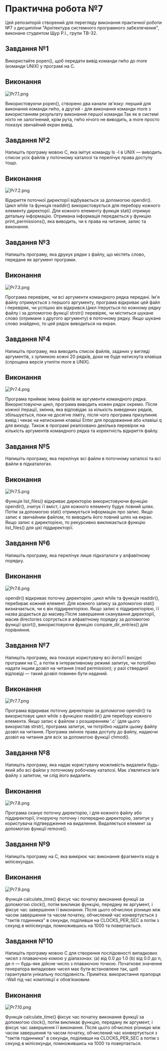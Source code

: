 # Практична робота №7
Цей репозиторій cтворений для перегляду виконання практичної роботи №7 з дисципліни "Архітектура системного програмного забезпечення", виконане студентом Щур Р.І., групи ТВ-32.

## Завдання №1
Використайте popen(), щоб передати вивід команди rwho до more (команди UNIX) у програмі на C.

## Виконання
![Pr7.1.png](Pr7.1.png)

Використовуючи popen(), створено два канали зв'язку: перший для виконання команди rwho, а другий - для виконання команди more з використанням результату виконання першої команди.Так як в системі ніхто не залогінений, крім рута, rwho нічого не виводить, а more просто показує звичайний екран вивід.


## Завдання №2
Напишіть програму мовою C, яка імітує команду ls -l в UNIX — виводить список усіх файлів у поточному каталозі та перелічує права доступу тощо.

## Виконання
![Pr7.2.png](Pr7.2.png)

Відкриття поточної директорії відбувається за допомогою opendir(). Цикл while та функція readdir() використовується для перебору кожного елементу директорії. Для кожного елементу функція stat() отримує детальну інформацію. Отримана інформація передається у функцію print_permissions(), яка виводить, чи є права на читання, запис та виконання.


## Завдання №3
Напишіть програму, яка друкує рядки з файлу, що містять слово, передане як аргумент програми.

## Виконання
![Pr7.3.png](Pr7.3.png)

Програма перевіряє, чи всі аргументи командного рядка передані. Ім'я файлу отримується з першого аргументу, програма відкриває цей файл і перевіряє, чи успішно він відкрився.Цикл ітерується по кожному рядку файлу і за допомогою функції strstr() перевіряє, чи міститься шукане слово (отримане з другого аргументу) в поточному рядку. Якщо шукане слово знайдено, то цей рядок виводиться на екран.


## Завдання №4
Напишіть програму, яка виводить список файлів, заданих у вигляді аргументів, з зупинкою кожні 20 рядків, доки не буде натиснута клавіша (спрощена версія утиліти more в UNIX).


## Виконання
![Pr7.4.png](Pr7.4.png)

Програма приймає імена файлів як аргументи командного рядка. Використовуючи цикл, програма виводить кожен рядок окремо. Після кожної ітерації, змінна, яка відповідає за кількість виведених рядків, збільшується, поки не досягне ліміту, після чого програма призупиняє вивід і чекає на натискання клавіші Enter для продовження або клавіші q для виходу. Також в програмі реалізовано декілька перевірок на кількість аргументів командного рядка та коректність відкриття файлу.


## Завдання №5
Напишіть програму, яка перелічує всі файли в поточному каталозі та всі файли в підкаталогах.


## Виконання
![Pr7.5.png](Pr7.5.png)

Функція list_files() відкриває директорію використовуючи функцію opendir(), зчитує її вміст, і для кожного елементу будує повний шлях. Потім за допомогою stat() отримується інформацію про запис. Якщо запис є звичайним файлом, то виводить його повний шлях на екран. Якщо запис є директорією, то рекурсивно викликається функцію list_files() для цієї піддиректорії.


## Завдання №6
Напишіть програму, яка перелічує лише підкаталоги у алфавітному порядку.


## Виконання
![Pr7.6.png](Pr7.6.png)

opendir() відкриває поточну директорію ,цикл while та функція readdir(), перебирає кожний елемент. Для кожного запису за допомогою stat() визначається, чи є він піддиректорією. Якщо запис є піддиректорією, її назва додається до масиву.Після завершення сканування директорії, масив directories сортується в алфавітному порядку за допомогою функції qsort(), використовуючи функцію compare_dir_entries() для порівняння.


## Завдання №7
Напишіть програму, яка показує користувачу всі його/її вихідні програми на C, а потім в інтерактивному режимі запитує, чи потрібно надати іншим дозвіл на читання (read permission); у разі ствердної відповіді — такий дозвіл повинен бути наданий.


## Виконання
![Pr7.7.png](Pr7.7.png)

Програма відкриває поточну директорію за допомогою opendir() та використовує цикл while з функцією readdir() для перебору кожного елемента. Якщо запис є файлом з розширенням '.c' (для цього використав strstr), програма запитує, чи потрібно надати цьому файлу дозвіл на читання. Програма змінює права доступу до файлу, надаючи дозвіл на читання для всіх за допомогою функції chmod().


## Завдання №8
Напишіть програму, яка надає користувачу можливість видалити будь-який або всі файли у поточному робочому каталозі. Має з’являтися ім’я файлу з запитом, чи слід його видалити.


## Виконання
![Pr7.8.png](Pr7.8.png)

Програма сканує поточну директорію, і для кожного файлу або піддиректорії, ігноруючу поточну і попередню директорію, запитує у користувача підтвердження на видалення. Видаляється елемент за допомогою функції remove().


## Завдання №9
 Напишіть програму на C, яка вимірює час виконання фрагмента коду в мілісекундах.


## Виконання
![Pr7.9.png](Pr7.9.png)

Функція calculate_time() фіксує час початку виконання функції за допомогою clock(), потім викликає функцію, передану як аргумент, і фіксує час завершення її виконання. Після цього обчислює різницю між часом завершення та часом початку, oбчислений час конвертується з "тактів годинника" в секунди, поділивши на CLOCKS_PER_SEC а потім з секунд в мілісекунди, помножившись на 1000 та повертається.


## Завдання №10
 Напишіть програму мовою C для створення послідовності випадкових чисел з плаваючою комою у діапазонах:
 (a) від 0.0 до 1.0
 (b) від 0.0 до n, де n — будь-яке дійсне число з плаваючою точкою.
 Початкове значення генератора випадкових чисел має бути встановлене так, щоб гарантувати унікальну послідовність.
Примітка: використання прапорця -Wall під час компіляції є обов’язковим.



## Виконання
![Pr7.10.png](Pr7.10.png)

Функція calculate_time() фіксує час початку виконання функції за допомогою clock(), потім викликає функцію, передану як аргумент, і фіксує час завершення її виконання. Після цього обчислює різницю між часом завершення та часом початку, oбчислений час конвертується з "тактів годинника" в секунди, поділивши на CLOCKS_PER_SEC а потім з секунд в мілісекунди, помножившись на 1000 та повертається.
